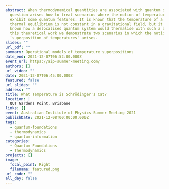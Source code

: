 ```yaml
---
abstract: When thermodynamical quantities are associated with quantum systems a
  question arises how to treat scenarios where the notion of temperature could
  exhibit some quantum features. It is known that the temperature of a gas in
  thermal equilibrium is not constant in a gravitational field, but it is not
  known how a delocalised quantum system would thermalise with such a bath. In
  this theoretical work we demonstrate two scenarios in which the notion of a
  `superposition of temperatures' arises.
slides: ""
url_pdf: ""
summary: Operational models of temperature superpositions
date_end: 2021-12-07T06:52:00.000Z
event_url: https://aip-summer-meeting.com/
authors: []
url_video: ""
date: 2021-12-07T06:45:00.000Z
featured: false
url_slides: ""
address: ""
title: What Temperature is Schrödinger's Cat?
location: |
  QUT Gardens Point, Brisbane
links: []
event: Australian Institute of Physics Summer Meeting 2021
publishDate: 2021-12-08T00:00:00.000Z
tags:
  - quantum-foundations
  - thermodynamics
  - quantum-information
categories:
  - Quantum Foundations
  - Thermodynamics
projects: []
image:
  focal_point: Right
  filename: featured.png
url_code: ""
all_day: false
---
```

